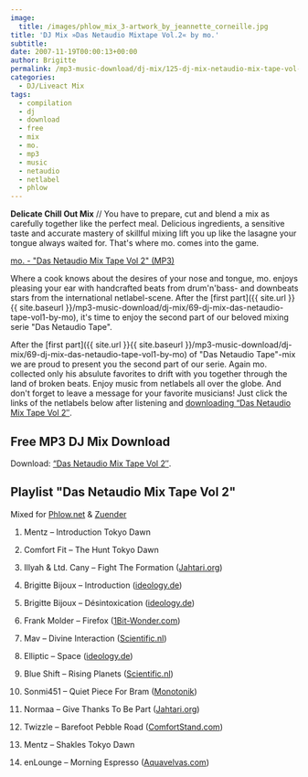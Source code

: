 ```yaml
---
image:
  title: /images/phlow_mix_3-artwork_by_jeannette_corneille.jpg
title: 'DJ Mix »Das Netaudio Mixtape Vol.2« by mo.'
subtitle: 
date: 2007-11-19T00:00:13+00:00
author: Brigitte
permalink: /mp3-music-download/dj-mix/125-dj-mix-netaudio-mix-tape-vol-2-by-mo
categories:
  - DJ/Liveact Mix
tags:
  - compilation
  - dj
  - download
  - free
  - mix
  - mo.
  - mp3
  - music
  - netaudio
  - netlabel
  - phlow
---
```

**Delicate Chill Out Mix** // You have to prepare, cut and blend a mix as carefully together like the perfect meal. Delicious ingredients, a sensitive taste and accurate mastery of skillful mixing lift you up like the lasagne your tongue always waited for. That's where mo. comes into the game.

[mo. - "Das Netaudio Mix Tape Vol 2" (MP3)](http://www.archive.org/download/DasNetaudioMixTapeVol2/phlow_mix_003_mo.-das_netaudio_mix_tape_vol_2.mp3)

<!--more-->

Where a cook knows about the desires of your nose and tongue, mo. enjoys pleasing your ear with handcrafted beats from drum'n'bass- and downbeats stars from the international netlabel-scene. After the [first part]({{ site.url }}{{ site.baseurl }}/mp3-music-download/dj-mix/69-dj-mix-das-netaudio-tape-vol1-by-mo), it's time to enjoy the second part of our beloved mixing serie "Das Netaudio Tape".

After the [first part]({{ site.url }}{{ site.baseurl }}/mp3-music-download/dj-mix/69-dj-mix-das-netaudio-tape-vol1-by-mo) of "Das Netaudio Tape"-mix we are proud to present you the second part of our serie. Again mo. collected only his absulute favorites to drift with you together through the land of broken beats. Enjoy music from netlabels all over the globe. And don't forget to leave a message for your favorite musicians! Just click the links of the netlabels below after listening and [downloading “Das Netaudio Mix Tape Vol 2″](http://www.archive.org/download/DasNetaudioMixTapeVol2/phlow_mix_003_mo.-das_netaudio_mix_tape_vol_2.mp3).

## Free MP3 DJ Mix Download

Download: [“Das Netaudio Mix Tape Vol 2″](http://www.archive.org/download/DasNetaudioMixTapeVol2/phlow_mix_003_mo.-das_netaudio_mix_tape_vol_2.mp3).

## Playlist "Das Netaudio Mix Tape Vol 2"

Mixed for [Phlow.net](http://Phlow.net) & [Zuender](http://zuender.zeit.de)

1. Mentz – Introduction Tokyo Dawn
  
2. Comfort Fit – The Hunt Tokyo Dawn
  
3. Illyah & Ltd. Cany – Fight The Formation ([Jahtari.org](http://Jahtari.org))
  
4. Brigitte Bijoux – Introduction ([ideology.de](http://ideology.de))
  
5. Brigitte Bijoux – Désintoxication ([ideology.de](http://ideology.de))
  
6. Frank Molder – Firefox ([1Bit-Wonder.com](http://1Bit-Wonder.com))
  
7. Mav – Divine Interaction ([Scientific.nl](http://Scientific.nl))
  
8. Elliptic – Space ([ideology.de](http://ideology.de))
  
9. Blue Shift – Rising Planets ([Scientific.nl](http://Scientific.nl))
  
10. Sonmi451 – Quiet Piece For Bram ([Monotonik](http://www.mono211.com/content/news.html))
  
11. Normaa – Give Thanks To Be Part ([Jahtari.org](http://Jahtari.org))
  
12. Twizzle – Barefoot Pebble Road ([ComfortStand.com](http://ComfortStand.com))
  
13. Mentz – Shakles Tokyo Dawn
  
14. enLounge – Morning Espresso ([Aquavelvas.com](http://Aquavelvas.com))